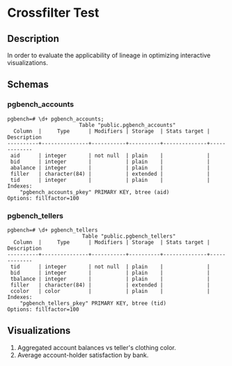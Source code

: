 # Crossfilter Test
## Description
In order to evaluate the applicability of lineage in optimizing interactive visualizations.

## Schemas
### pgbench_accounts
```
pgbench=# \d+ pgbench_accounts;
                       Table "public.pgbench_accounts"
  Column  |     Type      | Modifiers | Storage  | Stats target | Description 
----------+---------------+-----------+----------+--------------+-------------
 aid      | integer       | not null  | plain    |              | 
 bid      | integer       |           | plain    |              | 
 abalance | integer       |           | plain    |              | 
 filler   | character(84) |           | extended |              | 
 tid      | integer       |           | plain    |              | 
Indexes:
    "pgbench_accounts_pkey" PRIMARY KEY, btree (aid)
Options: fillfactor=100
```
### pgbench_tellers
```
pgbench=# \d+ pgbench_tellers
                        Table "public.pgbench_tellers"
  Column  |     Type      | Modifiers | Storage  | Stats target | Description 
----------+---------------+-----------+----------+--------------+-------------
 tid      | integer       | not null  | plain    |              | 
 bid      | integer       |           | plain    |              | 
 tbalance | integer       |           | plain    |              | 
 filler   | character(84) |           | extended |              | 
 ccolor   | color         |           | plain    |              | 
Indexes:
    "pgbench_tellers_pkey" PRIMARY KEY, btree (tid)
Options: fillfactor=100
```

## Visualizations
1. Aggregated account balances vs teller's clothing color.
2. Average account-holder satisfaction by bank.